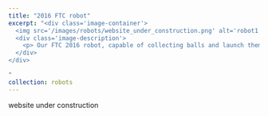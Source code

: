 ```yaml
---
title: "2016 FTC robot"
excerpt: "<div class='image-container'>
  <img src='/images/robots/website_under_construction.png' alt='robot1' class='resizable-image'>
  <div class='image-description'>
    <p> Our FTC 2016 robot, capable of collecting balls and launch them to a basket. I added acceleration/deceleration sequence to the autonomous code to avoid slipping during the autonomous period. </p>
  </div>
</div>

"
collection: robots
---
```

website under construction